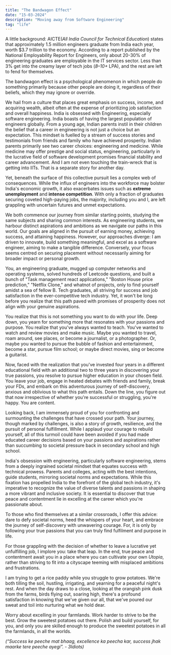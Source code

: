 ```yaml
---
title: "The Bandwagon Effect"
date: "15-03-2024"
description: "Moving away from Software Engineering"
tag: "life"
---
```


A little background: AICTE(*All India Council for Technical Education*) states that approximately 1.5 million engineers graduate from India each year, worth $3.7 trillion to the economy. According to a report published by the National Employability Report for Engineers, only about 20-30% of engineering graduates are employable in the IT services sector. Less than 3% get into the creamy layer of tech jobs (*8–10+* LPA), and the rest are left to fend for themselves.

The bandwagon effect is a psychological phenomenon in which people do something primarily because other people are doing it, regardless of their beliefs, which they may ignore or override.

We hail from a culture that places great emphasis on success, income, and acquiring wealth, albeit often at the expense of prioritizing job satisfaction and overall happiness. India is obsessed with Engineering, especially software engineering. India boasts of having the largest population of engineers globally. From a young age, Indian parents instil in their children the belief that a career in engineering is not just a choice but an expectation. This mindset is fuelled by a stream of success stories and testimonials from friends and family who have achieved prosperity. Indian parents primarily see two career choices: engineering and medicine. While medicine may offer prestige and social status, engineering, particularly in the lucrative field of software development promises financial stability and career advancement. And I am not even touching the train-wreck that is getting into IITs. That is a separate story for another day.

Yet, beneath the surface of this collective pursuit lies a complex web of consequences. While the influx of engineers into the workforce may bolster India's economic growth, it also exacerbates issues such as **extreme unemployment**  and **intense competition**. With only a fraction of graduates securing coveted high-paying jobs, the majority, including you and I, are left grappling with uncertain futures and unmet expectations.

We both commence our journey from similar starting points, studying the same subjects and sharing common interests. As engineering students, we harbour distinct aspirations and ambitions as we navigate our paths in this world. Our goals are aligned in the pursuit of earning money, achieving success, and attaining happiness. However, our approaches diverge: I am driven to innovate, build something meaningful, and excel as a software engineer, aiming to make a tangible difference. Conversely, your focus seems centred on securing placement without necessarily aiming for broader impact or personal growth.

You, an engineering graduate, mugged up computer networks and operating systems, solved hundreds of Leetcode questions, and built a bunch of "Task management react applications," "Boston House price prediction," "Netflix Clone," and whatnot of projects, only to find yourself amidst a sea of fellow B. Tech graduates, all striving for success and job satisfaction in the ever-competitive tech industry. Yet, it won't be long before you realize that this path paved with promises of prosperity does not align with your genuine aspirations.

You realize that this is not something you want to do with your life. Deep down, you yearn for something more that resonates with your passions and purpose. You realize that you've always wanted to teach. You've wanted to watch and review movies and make music. Maybe you wanted to travel, roam around, see places, or become a journalist, or a photographer. Or, maybe you wanted to pursue the bubble of fashion and entertainment, become a star, pursue film school; or maybe direct movies, sing or become a guitarist.

Now, faced with the realization that you've invested four years in a different educational field with an additional two to three years in discovering your true passions, you resolve to pursue higher education in your chosen field. You leave your job, engage in heated debates with friends and family, break your FDs, and embark on this adventurous journey of self-discovery, anxious and oblivious to what this path entails. Down the line, you figure out that now irrespective of whether you're successful or struggling, you're happy. You are content.

Looking back, I am immensely proud of you for confronting and surmounting the challenges that have crossed your path. Your journey, though marked by challenges, is also a story of growth, resilience, and the pursuit of personal fulfillment. While I applaud your courage to rebuild yourself, all of this turmoil could have been avoided if you had made educated career decisions based on your passions and aspirations rather than succumbing to societal pressure back in secondary school and high school.

India's obsession with engineering, particularly software engineering, stems from a deeply ingrained societal mindset that equates success with technical prowess. Parents and colleges, acting with the best intentions, guide students, mirroring societal norms and expectations. While this fixation has propelled India to the forefront of the global tech industry, it's imperative to recognize the value of diverse talents and passions in shaping a more vibrant and inclusive society. It is essential to discover that true peace and contentment lie in excelling at the career which you're passionate about.

To those who find themselves at a similar crossroads, I offer this advice: dare to defy societal norms, heed the whispers of your heart, and embrace the journey of self-discovery with unwavering courage. For, it is only by following your true passions that you can truly find fulfilment and purpose in life.

For those grappling with the decision of whether to leave a lucrative yet unfulfilling job, I implore you: take that leap. In the end, true peace and contentment await you in a place where you can cultivate your own *Utopia*, rather than striving to fit into a cityscape teeming with misplaced ambitions and frustrations.

I am trying to get a rice paddy while you struggle to grow potatoes. We're both tilling the soil, hustling, irrigating, and yearning for a peaceful night's rest. And when the day draws to a close, looking at the orangish pink dusk from the farms, birds flying out, soaring high, there's a profound satisfaction in knowing that we've given our all, that we've poured our sweat and toil into nurturing what we hold dear.

Worry about excelling in your farmlands. Work harder to strive to be the best. Grow the sweetest potatoes out there. Polish and build yourself, for you, and only you are skilled enough to produce the sweetest potatoes in all the farmlands, in all the worlds.

*(“Success ke peeche mat bhaag, excellence ka peecha kar, success jhak maarke tere peeche ayegi”. - 3Idiots)*
